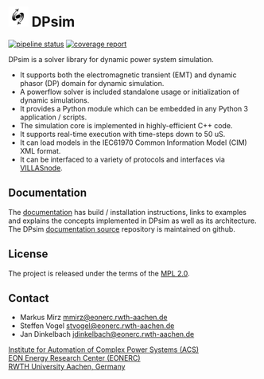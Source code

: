 # <img src="docs/images/dpsim.png" width=40 /> DPsim

[![pipeline status](https://git.rwth-aachen.de/acs/public/simulation/dpsim/dpsim/badges/master/pipeline.svg)](https://git.rwth-aachen.de/acs/public/simulation/dpsim/dpsim/commits/master)
[![coverage report](https://git.rwth-aachen.de/acs/public/simulation/dpsim/dpsim/badges/master/coverage.svg)](https://git.rwth-aachen.de/acs/public/simulation/dpsim/dpsim/commits/master)

DPsim is a solver library for dynamic power system simulation.

- It supports both the electromagnetic transient (EMT) and dynamic phasor (DP) domain for dynamic simulation.
- A powerflow solver is included standalone usage or initialization of dynamic simulations.
- It provides a Python module which can be embedded in any Python 3 application / scripts.
- The simulation core is implemented in highly-efficient C++ code.
- It supports real-time execution with time-steps down to 50 uS.
- It can load models in the IEC61970 Common Information Model (CIM) XML format.
- It can be interfaced to a variety of protocols and interfaces via [VILLASnode](https://fein-aachen.org/projects/villas-node/).

## Documentation

The [documentation](https://dpsim.fein-aachen.org/) has build / installation instructions, links to examples and explains the concepts implemented in DPsim as well as its architecture.
The DPsim [documentation source](https://github.com/dpsim-simulator/docs) repository is maintained on github.

## License

The project is released under the terms of the [MPL 2.0](https://mozilla.org/MPL/2.0/).

## Contact

- Markus Mirz <mmirz@eonerc.rwth-aachen.de>
- Steffen Vogel <stvogel@eonerc.rwth-aachen.de>
- Jan Dinkelbach <jdinkelbach@eonerc.rwth-aachen.de>

[Institute for Automation of Complex Power Systems (ACS)](http://www.acs.eonerc.rwth-aachen.de) \
[EON Energy Research Center (EONERC)](http://www.eonerc.rwth-aachen.de) \
[RWTH University Aachen, Germany](http://www.rwth-aachen.de)

